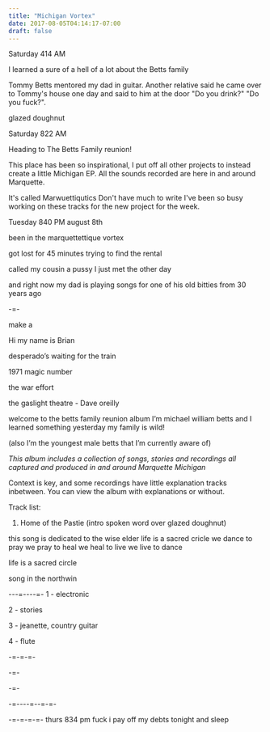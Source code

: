 ```yaml
---
title: "Michigan Vortex"
date: 2017-08-05T04:14:17-07:00
draft: false
---
```


Saturday 414 AM

I learned a sure of a hell of a lot about the Betts family


Tommy Betts mentored my dad in guitar. Another relative said he came over to Tommy's house one day and said to him at the door
"Do you drink?" "Do you fuck?".

glazed doughnut



Saturday 822 AM

Heading to The Betts Family reunion!


This place has been so inspirational, I put off all other projects to instead create a little Michigan EP. All the sounds recorded are here in and around Marquette.

It's called Marwuettiqutics
Don't have much to write I've been so busy working on these tracks for the new project for the week.


Tuesday 840 PM august 8th

been in the marquettettique vortex

got lost for 45 minutes trying to find the rental

called my cousin a pussy I just met the other day

and right now my dad is playing songs for one of his old bitties from 30 years ago


-=-

make a


Hi my name is Brian



desperado’s waiting for the train



1971 magic number

the war effort


the gaslight theatre - Dave oreilly

welcome to the betts family reunion album
I’m michael william betts
and I learned something yesterday
my family is wild!

(also I’m the youngest male betts that I’m currently aware of)

*This album includes a collection of songs, stories and recordings all captured and produced in and around Marquette Michigan*

Context is key, and some recordings have little explanation tracks inbetween. You can view the album with explanations or without.


Track list:

1. Home of the Pastie (intro spoken word over glazed doughnut)



this song is dedicated to the wise elder
life is a sacred cricle
we dance to pray
we pray to heal
we heal to live
we live to dance

life is a sacred circle

song in the northwin



---=----=-
1 - electronic

2 - stories

3 - jeanette, country guitar

4 - flute

-=-=-=-


-=-

-=-

-=----=--=-=-

-=-=-=-=-
thurs 834 pm fuck i pay off my debts tonight and sleep
